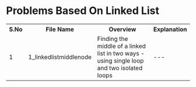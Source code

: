 # Problems Based On Linked List
<table>
  <tr><th>S.No</th><th>File Name</th><th>Overview</th><th>Explanation</th></tr>
  <tr><td>1</td><td>1_linkedlistmiddlenode</td><td>
Finding the middle of a linked list in two ways - using single loop and two isolated loops</td><td>---</td></tr>
</table>

